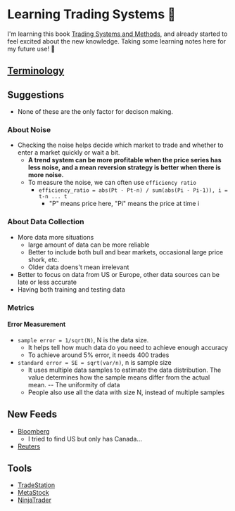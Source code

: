 # Learning Trading Systems 🌺

I'm learning this book [Trading Systems and Methods][1], and already started to feel excited about the new knowledge. Taking some learning notes here for my future use! 💖

## [Terminology][7]


## Suggestions
* None of these are the only factor for decison making.

### About Noise
* Checking the noise helps decide which market to trade and whether to enter a market quickly or wait a bit.
  * <b>A trend system can be more profitable when the price series has less noise, and a mean reversion strategy is better when there is more noise.</b>
  * To measure the noise, we can often use `efficiency ratio`
    * `efficiency_ratio = abs(Pt - Pt-n) / sum(abs(Pi - Pi-1)), i = t-n ... t`
      * "P" means price here, "Pi" means the price at time i
      
### About Data Collection
* More data more situations
  * large amount of data can be more reliable
  * Better to include both bull and bear markets, occasional large price shork, etc.
  * Older data doens't mean irrelevant
* Better to focus on data from US or Europe, other data sources can be late or less accurate
* Having both training and testing data

### Metrics
#### Error Measurement
* `sample error = 1/sqrt(N)`, N is the data size.
  * It helps tell how much data do you need to achieve enough accuracy
  * To achieve around 5% error, it needs 400 trades
* `standard error = SE = sqrt(var/n)`, n is sample size
  * It uses multiple data samples to estimate the data distribution. The value determines how the sample means differ from the actual mean. -- The uniformity of data
  * People also use all the data with size N, instead of multiple samples


## New Feeds
* [Bloomberg][2]
  * I tried to find US but only has Canada...
* [Reuters][3]

## Tools
* [TradeStation][4]
* [MetaStock][5]
* [NinjaTrader][6]

[1]:https://www.amazon.ca/Trading-Systems-Methods-Perry-Kaufman/dp/1119605350/ref=asc_df_1119605350/?tag=googleshopc0c-20&linkCode=df0&hvadid=378366144916&hvpos=&hvnetw=g&hvrand=7537460615457728344&hvpone=&hvptwo=&hvqmt=&hvdev=c&hvdvcmdl=&hvlocint=&hvlocphy=9001506&hvtargid=pla-834172661206&psc=1
[2]:https://www.bloomberg.com/canada
[3]:https://www.reuters.com/news/us
[4]:https://www.tradestation.com/
[5]:https://www.metastock.com/
[6]:https://ninjatrader.com/
[7]:https://github.com/hanhanwu/readings/blob/master/Trading_Systems/build_common_sense.md
